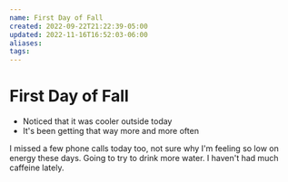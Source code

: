```yaml
---
name: First Day of Fall
created: 2022-09-22T21:22:39-05:00
updated: 2022-11-16T16:52:03-06:00
aliases: 
tags: 
---
```

# First Day of Fall

- Noticed that it was cooler outside today
- It's been getting that way more and more often

I missed a few phone calls today too, not sure why I'm feeling so low on energy these days.  Going to try to drink more water.  I haven't had much caffeine lately. 